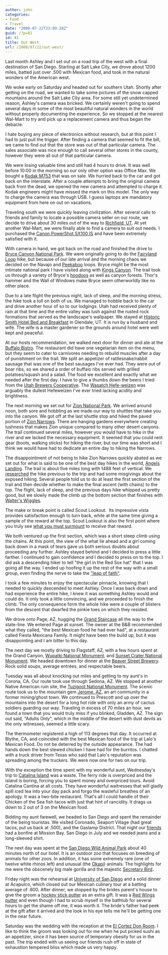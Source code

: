 ```yaml
---
author: john
categories:
- Food
- Travel
date: "2008-07-22T23:09:28Z"
guid: /?p=81
id: 81
title: Out West
url: /2008/07/22/out-west/
---
```


Last month Ashley and I set out on a road trip of the west with a final destination of San Diego. Starting at Salt Lake City, we drove about 1200 miles, batted just over .500 with Mexican food, and took in the natural wonders of the American west.

We woke early on Saturday and headed out for southern Utah. Shortly after getting on the road, we wanted to take some pictures of the snow capped mountains around the Salt Lake City area. For some still yet undetermined reason, Ashley's camera was bricked. We certainly weren't going to spend several days in some of the most beautiful natural wonders in the world without properly documenting the experience. So we stopped at the nearest Wal-Mart to try and pick up a replacement camera and thus began the debacle.

I hate buying any piece of electronics without research, but at this point I had to just pull the trigger. After finding a camera that seemed to fit the bill, we came to find out that the store was out of that particular camera. The sales associate was nice enough to call several other stores in the county, however they were all out of that particular camera.

We were losing valuable time and still had 4 hours to drive. It was well before 10:00 in the morning so our only other option was Office Max. We bought a [Kodak M753](http://www.kodak.com/eknec/PageQuerier.jhtml?pq-path=11141&pq-locale=en_US "Kodak M753") that was on sale. We hurried back to the car and got back on the interstate. After a couple attempts to bring the original camera back from the dead, we opened the new camera and attempted to charge it. Kodak engineers might have missed the mark on this model. The only way to charge the camera was through USB. I guess laptops are mandatory equipment from here on out on vacations.

Traveling south we were quickly leaving civilization. After several calls to friends and family to locate a possible camera seller on our route, we decide to drive about 30 miles out of the way to [Richfield, UT](http://en.wikipedia.org/wiki/Richfield,_Utah "Richfield, UT"). At yet another Wal-Mart, we were finally able to find a camera to suit out needs. I purchased the [Canon PowerShot SX100 IS](http://www.usa.canon.com/consumer/controller?act=ModelInfoAct&fcategoryid=144&modelid=15672 "Canon PowerShot SX100 IS") and have been extremely satisfied with it.

With camera in hand, we got back on the road and finished the drive to [Bryce Canyon National Park](http://en.wikipedia.org/wiki/Bryce_Canyon_National_Park "Bryce Canyon National Park"). We were originally going to do the [Fairyland Loop](http://http//climb-utah.com/Bryce/fairyland.htm "Fairyland Loop") hike, but because of our late arrival and the morning chaos we decided on the Navajo and [Peekaboo](http://climb-utah.com/Bryce/queens.htm "Peekaboo") loops. Bryce might be the most intimate national park I have visited along with [Kings Canyon](http://en.wikipedia.org/wiki/Kings_Canyon_National_Park "Kings Canyon National Park"). The trail took us through a variety of Bryce's [hoodoos](http://en.wikipedia.org/wiki/Hoodoo_(geology)) as well as canyon forests. Thor's hammer and the Wall of Windows make Bryce seem otherworldly like no other place.

Due to a late flight the previous night, lack of sleep, and the morning stress, the hike took a toll on both of us. We managed to hobble back to the car and drive another hour of so to our lodgings. Utah had received plenty of rain at that time and the entire valley was lush against the rusted rock formations that served as the landscape's wallpaper. We stayed at [Historic Smith Hotel Bed and Breakfast](http://www.historicsmithhotel.com) in Glendale, UT. It is run by a husband and wife. The wife is a master gardener so the grounds around hotel were well kept and peaceful.

At our hosts recommendation, we walked next door for dinner and ate at the [Buffalo Bistro](http://buffalobistro.net/). The restaurant did have one vegetarian item on the menu, but they seem to cater to carnivores needing to rebuild muscles after a day of punishment on the trail. We split an appetizer of rattlesnake/rabbit sausage that was one of the best sausages I've ever had. They were out of boar ribs, so we shared a order of buffalo ribs served with grilled potatoes/squash and a salad. The food we excellent and exactly what we needed after the first day. I have to give a thumbs down the beers I tried from the [Utah Brewers Cooperative](http://www.utahbeers.com/). The [Wasatch Hefe-weizen](http://www.utahbeers.com/wasatchhefe.html) was arguably the dullest Hefeweizen I've ever tried lacking acidity and brightness.

The next morning we set out for [Zion National Park](http://en.wikipedia.org/wiki/Zion_national_park). We arrived around noon, both sore and hobbling as we made our way to shuttles that take you into the canyon. We got off at the last shuttle stop and hiked the paved portion of [Zion Narrows](http://www.nps.gov/archive/zion/zionnarrows.htm). There are hanging gardens everywhere creating lushness that makes Zion unique compared to many other desert canyons. The trail continued several miles, however you would have to hike in the river and we lacked the necessary equipment. It seemed that you could rent gear (boots, walking sticks) for hiking the river, but our time was short and I think we would have had to dedicate an entire day to hiking the Narrows.

The disappointment of not being to hike Zion Narrows quickly abated as we set out for what is said to be one of the best day hikes in the world, [Angels Landing](http://en.wikipedia.org/wiki/Angels_Landing). The trail is about five miles long with 1488 feet of vertical. We [researched](http://www.citrusmilo.com/zionguide/angelslanding.cfm "Joe's Guide to Zion National Park - Angels Landing") the hike previous to the trip and had some misgivings about the exposed hiking. Several people told us to do at least the first section of the trail and then decide whether to make the final ascent (with chains) to the top. The flight, lack of sleep, and the previous days hike whipped us pretty good, but we slowly made the climb up the bottom section that finishes with [Walter's Wiggles](http://www.xtremeformat.com/Angels%20Landing.htm "Walter's Wiggles").

The make or break point is called Scout Lookout.  Its impressive vista provides satisfaction enough to turn back, while at the same time giving a sample of the reward at the top. Scout Lookout is also the first point where you truly see [what you must surmount](http://en.wikipedia.org/wiki/Image:Angels.jpg "Exposed Hiking at Top Section") to receive that reward.

We both ventured up the first section, which was a short steep climb using the chains. At this point, the view of the what lie ahead and a girl coming back down in a mask of tears gave us both serious doubts about proceeding any further. Ashley stayed behind and I decided to press a little farther. I continued to gain confidence and I decided to press on to the top. I did ask a descending hiker to tell "the girl in the Red Sox hat" that I was going all the way. I ended up hoofing it up the rest of the way with a small group, even finding the nerve to take the ["leap of faith"](http://www.citrusmilo.com/zionguide/angelslandingpix5.cfm "Leap of Faith").

I took a few minutes to enjoy the spectacular pinnacle, knowing that I needed to quickly descended to meet Ashley. Once I was back down and had experience the entire hike, I knew it was something Ashley would and could do. It only took a little convincing, and we proceeded to finish the climb. The only consequence form the whole hike were a couple of blisters from the descent that dwarfed the pinkie toes on which they resided.

We drove onto Page, AZ, hugging the [Grand Staircase](http://en.wikipedia.org/wiki/Grand_Staircase-Escalante_National_Monument) all the way to the state-line. We entered Page at sunset. The owner at the B&B recommended what they called, "the best Mexican food he had ever had", at a restaurant called Fiesta Mexicana Family. It might have been the build up, but it was disappointing and I am bitter to this day.

The next day we mostly driving to Flagstaff, AZ, with a few hours spent at the Grand Canyon, [Wupatki National Monument](http://en.wikipedia.org/wiki/Wupatki_National_Monument), and [Sunset Crater National Monument](http://en.wikipedia.org/wiki/Sunset_Crater_National_Monument). We headed downtown for dinner at the [Beaver Street Brewery](http://www.beaverstreetbrewery.com/). Rock solid soups, average entrées, and respectable beers.

Tuesday was all about knocking out miles and getting to my aunt's in Corona, CA. Our route took use through Sedona, AZ. We stopped at another Native American ruin site, the [Tuzigoot National Monument](http://en.wikipedia.org/wiki/Tuzigoot_National_Monument). The scenic route took us to the mountain gem [Jerome, AZ](http://en.wikipedia.org/wiki/Jerome,_Arizona), an art community in a former mining/ghost town. We continued to Prescott and up over the mountains into the desert for a long hot ride with only an army of cactus soldiers guarding our way. Traveling in excess of 70 miles an hour, we found a town that you would truly miss if you blinked, Gladden, AZ. The sign out said, "Adults Only", which in the middle of the desert with dust devils as the only witnesses, seemed a little scary.

The thermometer registered a high of 113 degrees that day. It occurred at Blythe, CA, and coincided with the best Mexican food of the trip at Lalo's Mexican Food. Do not be deterred by the outside appearance. The had hands down the best stewed chicken I have had for the burritos. I chatted with a truck driver from Texas who said that Lalo's reputation was spreading among the truckers. We were now one for two on our trip.

With the exception the time spent with my wonderful aunt, Wednesday's trip to [Catalina Island](http://en.wikipedia.org/wiki/Santa_Catalina_Island,_California) was a waste. The ferry ride is overpriced and the island is boring, forcing you to spent money and overpriced tours. Avoid Catalina Cantina at all costs. They have wonderful waitresses that will gladly spill iced tea into your day pack and forgo the wasteful breathes of an apology. It was a two-bite restaurant. That's all I could handle of their Chicken of the Sea fish tacos with just that hint of rancidity. It drags us down to 2 out of 3 on the Mexican food.

Bidding my aunt farewell, we headed to San Diego and spent the remainder of the being touristas. We visited Coronado, Seaport Village (had great tacos, put us back at .500), and the Gaslamp District. That night our [friends](http://benandjules.us) had a bonfire at Mission Bay. San Diego in July and we needed jeans and a long-sleeved shirt.

The next day was spent at the [San Diego Wild Animal Park](http://en.wikipedia.org/wiki/San_Diego_Wild_Animal_Park) about 40 minutes north of our hotel. It is an outdoor zoo that focuses on breeding of animals for other zoos. In addition, it has some extremely rare (one of twelve white rhinos left) and unusual (the [Okapi](http://en.wikipedia.org/wiki/Okapi)) animals. The highlights for me were the obscenely big male gorilla and the majestic [Secretary Bird](http://en.wikipedia.org/wiki/Secretary_Bird).

Friday night was the rehearsal at [University of San Diego](http://www.sandiego.edu/) and a solid dinner at Acapulco, which closed out our Mexican culinary tour at a batting average of .600. After dinner, we stopped by the brides parent's house to give the groom a [hockey stick putter](http://www.hockeystickputters.com) as an extra gift. It was a [Red Wings putter](http://www.hockeystickputters.com/details.aspx?ProductID=16) and even though I had to scrub myself in the bathtub for several hours to get the shame off me, it was worth it. The bride's father had peek at the gift after it arrived and the look in his eye tells me he'll be getting one in the near future.

Saturday was the wedding with the reception at the [El Cortez Don Room](http://www.elc.cc/don-room.html). I like to think the groom was looking out for me when he put picked sushi as an appetizer, since it has been source of temporary obesity for us in the past. The trip ended with us seeing our friends rush off in state of exhaustion tempered bliss which made us very happy.